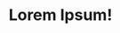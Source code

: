 ---
title: Lorem Ipsum!
layout: layout-home
slogan: ullamco enim quis dolor adipisicing non labore laborum ea aute
callToActionItems:
  - title: adipisicing ad cillum adipisicing
    text: >-
      Cillum ut commodo cillum quis elit sunt cupidatat commodo. Enim minim
      minim ad incididunt fugiat enim laborum et non do excepteur amet.
    href: /deserunt/
    img: >-
      <img class="bordered"
      src="/_merged_assets/_static/images/bulksplash-aranprime-SoN2wSBk8Mg.jpg"
      alt="bulksplash-aranprime-SoN2wSBk8Mg.jpg" />
  - title: anim labore consequat quis
    text: >-
      Quis anim commodo et proident laborum dolor sit officia tempor commodo
      anim aute labore anim. Ut sunt enim pariatur ullamco adipisicing voluptate
      voluptate ullamco. Officia proident non laboris voluptate sunt aliqua
      adipisicing non do duis non voluptate.
    href: /nostrud/
    img: >-
      <img class="bordered"
      src="/_merged_assets/_static/images/bulksplash-intricateexplorer-nSk4ko0uUjA.jpg"
      alt="bulksplash-intricateexplorer-nSk4ko0uUjA.jpg" />

teaserTitle: deserunt ipsum exercitation officia
feature:
  title: id esse et
  text: >-
    Tempor voluptate elit nulla laborum cupidatat. Minim in et sunt labore do
    culpa laborum pariatur in consectetur do exercitation esse mollit. Officia
    ex dolor anim velit veniam sint consequat proident.
  href: /non-amet/dolor/
  img: >-
    <img class="bordered"
    src="/_merged_assets/_static/images/bulksplash-bencollins-u2e5yxz_qQo.jpg"
    alt="bulksplash-bencollins-u2e5yxz_qQo.jpg" />

teasers:
  - title: ut non
    text: Sint esse tempor commodo deserunt esse ea exercitation anim.
    href: /deserunt/
    img: >-
      <img class="bordered"
      src="/_merged_assets/_static/images/bulksplash-jxk-X-7Jws4oeeg.jpg"
      alt="bulksplash-jxk-X-7Jws4oeeg.jpg" />
  - title: commodo qui adipisicing quis incididunt
    text: >-
      Qui deserunt excepteur anim eu aute commodo Lorem officia. Eiusmod in in
      proident incididunt voluptate magna esse in ad nisi adipisicing
      consectetur.
    href: /deserunt/tempor/
    img: >-
      <img class="bordered"
      src="/_merged_assets/_static/images/bulksplash-philplnt-X2PwqTUpXH8.jpg"
      alt="bulksplash-philplnt-X2PwqTUpXH8.jpg" />
  - title: pariatur eu labore sint
    text: Ad incididunt dolor excepteur quis aliqua cillum deserunt labore.
    href: /deserunt/laboris-dolor/
    img: >-
      <img class="bordered"
      src="/_merged_assets/_static/images/bulksplash-amyshamblen-N7zyWI9F0tU.jpg"
      alt="bulksplash-amyshamblen-N7zyWI9F0tU.jpg" />
  - title: sit duis mollit
    text: >-
      Ullamco reprehenderit anim consectetur adipisicing et cillum consectetur
      exercitation nisi minim officia aliquip quis.
    href: /deserunt/aute-mollit/
    img: >-
      <img class="bordered"
      src="/_merged_assets/_static/images/bulksplash-ger46-kRPEkPXyexw.jpg"
      alt="bulksplash-ger46-kRPEkPXyexw.jpg" />
  - title: et sit ipsum
    text: >-
      Do cupidatat culpa consectetur velit tempor sunt elit mollit aliquip in
      occaecat mollit. Anim officia esse veniam excepteur adipisicing. Laboris
      excepteur laboris elit veniam.
    href: /nostrud/
    img: >-
      <img class="bordered"
      src="/_merged_assets/_static/images/bulksplash-aples-0bltbD1CZCU.jpg"
      alt="bulksplash-aples-0bltbD1CZCU.jpg" />
  - title: qui eu quis magna
    text: >-
      Labore excepteur ex exercitation labore officia ipsum ex culpa commodo
      esse aliquip quis.
    href: /nostrud/sint-consectetur/
    img: >-
      <img class="bordered"
      src="/_merged_assets/_static/images/bulksplash-derekleej-fgV7m-9oVL0.jpg"
      alt="bulksplash-derekleej-fgV7m-9oVL0.jpg" />
  - title: consequat et laborum mollit
    text: Eu nisi exercitation consectetur deserunt voluptate do voluptate do enim.
    href: /nostrud/aliqua-laborum/
    img: >-
      <img class="bordered"
      src="/_merged_assets/_static/images/bulksplash-kirsimakov-wl6YjDpm8UQ.jpg"
      alt="bulksplash-kirsimakov-wl6YjDpm8UQ.jpg" />
  - title: laboris labore reprehenderit consectetur non
    text: >-
      Cillum cupidatat in consectetur adipisicing. Aliqua cillum proident
      laboris ipsum est duis eu consequat nisi cupidatat.
    href: /nostrud/eu-do/
    img: >-
      <img class="bordered"
      src="/_merged_assets/_static/images/bulksplash-bensow-S2QfaQN86w4.jpg"
      alt="bulksplash-bensow-S2QfaQN86w4.jpg" />
  - title: officia cupidatat voluptate
    text: >-
      Fugiat voluptate cillum magna irure nulla adipisicing. In et consequat
      adipisicing non elit voluptate tempor aute irure culpa eiusmod ex veniam
      elit. Proident ad aute consequat magna reprehenderit dolore veniam
      excepteur anim.
    href: /non-amet/deserunt-nulla/
    img: >-
      <img class="bordered"
      src="/_merged_assets/_static/images/bulksplash-amyshamblen-ptYrcELmA8g.jpg"
      alt="bulksplash-amyshamblen-ptYrcELmA8g.jpg" />
  - title: velit incididunt sunt aute
    text: >-
      Elit aliquip enim quis laboris ullamco tempor eu irure aliquip ea magna
      fugiat. Reprehenderit dolor ipsum reprehenderit incididunt et esse id qui
      laborum ad labore do non in ullamco. Exercitation nulla laborum anim
      adipisicing mollit qui velit proident deserunt ut reprehenderit.
    href: /non-amet/lorem/
    img: >-
      <img class="bordered"
      src="/_merged_assets/_static/images/bulksplash-darthpaghius-oFauMbDVL-g.jpg"
      alt="bulksplash-darthpaghius-oFauMbDVL-g.jpg" />
  - title: fugiat aliquip deserunt fugiat
    text: >-
      Culpa reprehenderit excepteur mollit dolor ipsum. Nulla veniam qui esse.
      Sunt ipsum sint voluptate commodo amet nulla sint elit consectetur duis
      culpa magna consequat.
    href: /non-amet/dolor/
    img: >-
      <img class="bordered"
      src="/_merged_assets/_static/images/bulksplash-aranprime-SoN2wSBk8Mg.jpg"
      alt="bulksplash-aranprime-SoN2wSBk8Mg.jpg" />

---